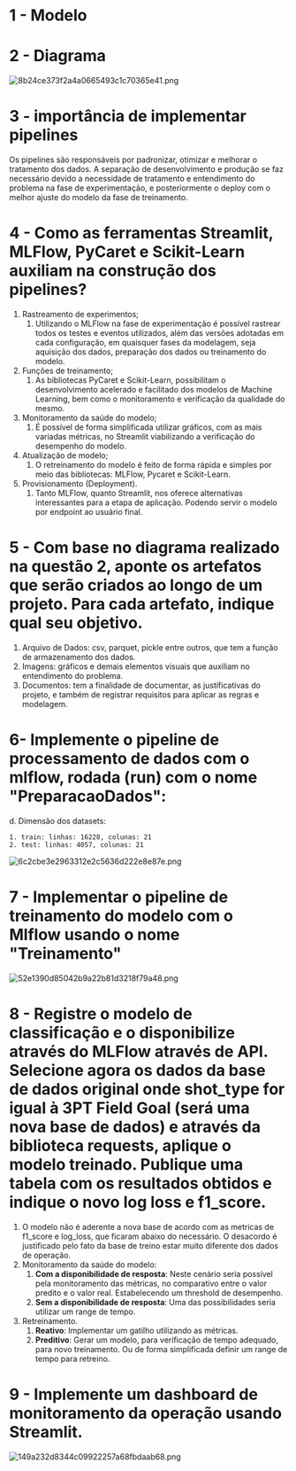# 1 - Modelo

# 2 - Diagrama

![8b24ce373f2a4a0665493c1c70365e41.png](_resources/987119273cc44afe8b3ccfda44854633.png)

# 3 - importância de implementar pipelines

Os pipelines são responsáveis por padronizar, otimizar e melhorar o tratamento dos dados. A separação de desenvolvimento e produção se faz necessário devido a necessidade de tratamento e entendimento do problema na fase de experimentação, e posteriormente o deploy com o melhor ajuste do modelo da fase de treinamento.

# 4 - Como as ferramentas Streamlit, MLFlow, PyCaret e Scikit-Learn auxiliam na construção dos pipelines?

1.  Rastreamento de experimentos;
    1.  Utilizando o MLFlow na fase de experimentação é possível rastrear todos os testes e eventos utilizados, além das versões adotadas em cada configuração, em quaisquer fases da modelagem, seja aquisição dos dados, preparação dos dados ou treinamento do modelo.
2.  Funções de treinamento;
    1.  As bibliotecas PyCaret e Scikit-Learn, possibilitam o desenvolvimento acelerado e facilitado dos modelos de Machine Learning, bem como o monitoramento e verificação da qualidade do mesmo.
3.  Monitoramento da saúde do modelo;
    1.  É possível de forma simplificada utilizar gráficos, com as mais variadas métricas, no Streamlit viabilizando a verificação do desempenho do modelo.
4.  Atualização de modelo;
    1.  O retreinamento do modelo é feito de forma rápida e simples por meio das bibliotecas: MLFlow, Pycaret e Scikit-Learn.
5.  Provisionamento (Deployment).
    1.  Tanto MLFlow, quanto Streamlit, nos oferece alternativas interessantes para a etapa de aplicação. Podendo servir o modelo por endpoint ao usuário final.

# 5 - Com base no diagrama realizado na questão 2, aponte os artefatos que serão criados ao longo de um projeto. Para cada artefato, indique qual seu objetivo.

1.  Arquivo de Dados: csv, parquet, pickle entre outros, que tem a função de armazenamento dos dados.
2.  Imagens: gráficos e demais elementos visuais que auxiliam no entendimento do problema.
6.  Documentos: tem a finalidade de documentar, as justificativas do projeto, e também de registrar requisitos para aplicar as regras e modelagem.

# 6- Implemente o pipeline de processamento de dados com o mlflow, rodada (run) com o nome "PreparacaoDados":
d. Dimensão dos datasets:

    1. train: linhas: 16228, colunas: 21
    2. test: linhas: 4057, colunas: 21

![6c2cbe3e2963312e2c5636d222e8e87e.png](_resources/6c2cbe3e2963312e2c5636d222e8e87e.png)

# 7 - Implementar o pipeline de treinamento do modelo com o Mlflow usando o nome "Treinamento"

![52e1390d85042b9a22b81d3218f79a48.png](_resources/52e1390d85042b9a22b81d3218f79a48.png)

# 8 - Registre o modelo de classificação e o disponibilize através do MLFlow através de API. Selecione agora os dados da base de dados original onde shot\_type for igual à 3PT Field Goal (será uma nova base de dados) e através da biblioteca requests, aplique o modelo treinado. Publique uma tabela com os resultados obtidos e indique o novo log loss e f1\_score.

1.  O modelo não é aderente a nova base de acordo com as metricas de f1\_score e log\_loss, que ficaram abaixo do necessário. O desacordo é justificado pelo fato da base de treino estar muito diferente dos dados de operação.
2.  Monitoramento da saúde do modelo:
    1.  **Com a disponibilidade de resposta**: Neste cenário seria possível pela monitoramento das métricas, no comparativo entre o valor predito e o valor real. Estabelecendo um threshold de desempenho.
    2.  **Sem a disponibilidade de resposta**: Uma das possibilidades seria utilizar um range de tempo.
3.  Retreinamento.
    1.  **Reativo**: Implementar um gatilho utilizando as métricas.
    2.  **Preditivo**: Gerar um modelo, para verificação de tempo adequado, para novo treinamento. Ou de forma simplificada definir um range de tempo para retreino.

# 9 - Implemente um dashboard de monitoramento da operação usando Streamlit.

![149a232d8344c09922257a68fbdaab68.png](_resources/149a232d8344c09922257a68fbdaab68.png)
